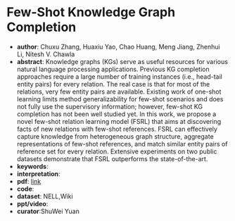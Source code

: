 # Few-Shot Knowledge Graph Completion

* **author**: Chuxu Zhang, Huaxiu Yao, Chao Huang, Meng Jiang, Zhenhui Li, Nitesh V. Chawla
* **abstract**: Knowledge graphs (KGs) serve as useful resources for various natural language processing applications. Previous KG completion approaches require a large number of training instances
  (i.e., head-tail entity pairs) for every relation. The real case is that for most of the relations, very few entity pairs are available. Existing work of one-shot learning limits method generalizability for few-shot scenarios and does not fully use the supervisory information; however, few-shot KG completion has not been well studied yet. In this work, we propose a novel few-shot relation learning model (FSRL) that aims at discovering facts of new relations with few-shot references. FSRL can effectively capture knowledge from heterogeneous graph structure, aggregate representations of few-shot references,
  and match similar entity pairs of reference set for every relation. Extensive experiments on two public datasets demonstrate that FSRL outperforms the state-of-the-art.
* **keywords**:
* **interpretation**:
* **pdf**: [link](https://arxiv.org/pdf/1911.11298)
* **code**:
* **dataset**: NELL,Wiki
* **ppt/video**:
* **curator**:ShuWei Yuan